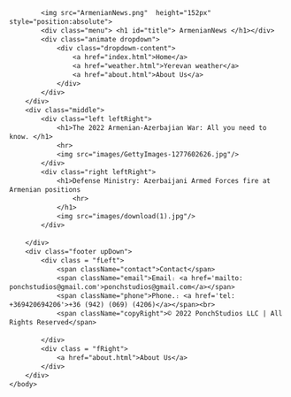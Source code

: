 <html>
    <head>
        <script src="script.js"></script>
        <link rel="stylesheet" href="HTML2.css"> 
    </head>
    <body>
        <div class="head upDown">
            
            <img src="ArmenianNews.png"  height="152px" style="position:absolute">
            <div class="menu"> <h1 id="title"> ArmenianNews </h1></div>
            <div class="animate dropdown">
                <div class="dropdown-content">
                    <a href="index.html">Home</a>
                    <a href="weather.html">Yerevan weather</a>
                    <a href="about.html">About Us</a>
                </div>
            </div>
        </div>
        <div class="middle">
            <div class="left leftRight">
                <h1>The 2022 Armenian-Azerbajian War: All you need to know. </h1>
                <hr>
                <img src="images/GettyImages-1277602626.jpg"/>
            </div>
            <div class="right leftRight">
                <h1>Defense Ministry: Azerbaijani Armed Forces fire at Armenian positions 
                    <hr>
                </h1>
                <img src="images/download(1).jpg"/>
            </div>
                  
        </div>
        <div class="footer upDown">
            <div class = "fLeft">
                <span className="contact">Contact</span>
                <span className="email">Email։ <a href='mailto: ponchstudios@gmail.com'>ponchstudios@gmail.com</a></span>
                <span className="phone">Phone.։ <a href='tel: +369420694206'>+36 (942) (069) (4206)</a></span><br>
                <span className="copyRight">©️ 2022 PonchStudios LLC | All Rights Reserved</span>

            </div>
            <div class = "fRight">
                <a href="about.html">About Us</a>
            </div>
        </div>
    </body>
</html>
